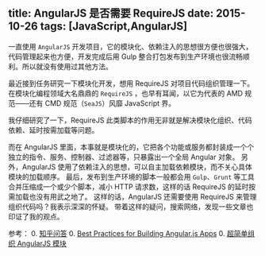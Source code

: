 title: AngularJS 是否需要 RequireJS
date: 2015-10-26
tags: [JavaScript,AngularJS]
---
一直使用 `AngularJS` 开发项目，它的模块化、依赖注入的思想很方便也很强大，代码管理起来也方便，开发完成后用 Gulp 整合打包发布到生产环境也很流畅顺利。所以就没有使用过其他方法。

最近接到任务研究一下模块化开发，想用 RequireJS 对项目代码组织管理一下。
在模块化编程领域大名鼎鼎的 `RequireJS` ，也早有耳闻，以它为代表的 AMD 规范——还有 CMD 规范（`SeaJS`）风靡 JavaScript 界。

我仔细研究了一下，RequireJS 此类脚本的作用无非就是解决模块化组织、代码依赖、延时按需加载等问题。

而在 AngularJS 里面，本事就是模块化的，它把各个功能或服务都封装成一个个独立的指令、服务、控制器、过滤器等，只暴露出一个全局 Angular 对象。
另外，AngularJS 使用了依赖注入的思想，可以自主加载依赖模块，而不关心具体模块的加载顺序。
最后，发布到生产环境的脚本一般都会用 `Gulp`、`Grunt` 等工具合并压缩成一个或少个脚本，减小 HTTP 请求数，这样的话 RequireJS 的延时按需加载也没有用武之地了。
这样的话，AngularJS 还需要使用 RequireJS 来管理组织代码吗？我表示深深的怀疑。
带着这样的疑问，搜索网络，发现一些文章也印证了我的观点。

参考：
0. [知乎问答](http://www.zhihu.com/question/33215340)
0. [Best Practices for Building Angular.js Apps](https://medium.com/@dickeyxxx/best-practices-for-building-angular-js-apps-266c1a4a6917)
0. [超简单组织 AngularJS 模块](http://www.jianshu.com/p/2c93f354d909)
